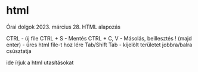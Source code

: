 # html
Órai dolgok
2023. március 28.
HTML alapozás



CTRL - új file
CTRL + S - Mentés
CTRL + C, V - Másolás, beillesztés
! (majd enter) - üres html file-t hoz lére
Tab/Shift Tab - kijelölt területet jobbra/balra csúsztatja

<!DOCTYPE html>
<html lang="hu">
<head>
	<meta charset="UTF-8">
	<meta http-equit="X-UA-Compatible" content="IE=edge">
	<meta name="viewport" content="width=device-width, initial-scale=1.0">
	<title>Ez a címsor szövege</title>
</head>
<body>
	ide írjuk a html utasításokat
</body>
</html>
